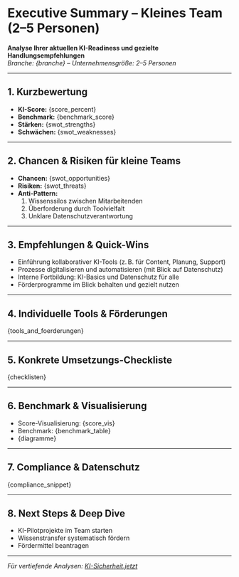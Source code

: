 # Executive Summary – Kleines Team (2–5 Personen)

**Analyse Ihrer aktuellen KI-Readiness und gezielte Handlungsempfehlungen**  
_Branche: {branche} – Unternehmensgröße: 2–5 Personen_

---

## 1. Kurzbewertung

- **KI-Score:** {score_percent}
- **Benchmark:** {benchmark_score}
- **Stärken:** {swot_strengths}
- **Schwächen:** {swot_weaknesses}

---

## 2. Chancen & Risiken für kleine Teams

- **Chancen:** {swot_opportunities}
- **Risiken:** {swot_threats}
- **Anti-Pattern:**  
  1. Wissenssilos zwischen Mitarbeitenden  
  2. Überforderung durch Toolvielfalt  
  3. Unklare Datenschutzverantwortung

---

## 3. Empfehlungen & Quick-Wins

- Einführung kollaborativer KI-Tools (z. B. für Content, Planung, Support)
- Prozesse digitalisieren und automatisieren (mit Blick auf Datenschutz)
- Interne Fortbildung: KI-Basics und Datenschutz für alle
- Förderprogramme im Blick behalten und gezielt nutzen

---

## 4. Individuelle Tools & Förderungen

{tools_and_foerderungen}

---

## 5. Konkrete Umsetzungs-Checkliste

{checklisten}

---

## 6. Benchmark & Visualisierung

- Score-Visualisierung: {score_vis}
- Benchmark: {benchmark_table}
- {diagramme}

---

## 7. Compliance & Datenschutz

{compliance_snippet}

---

## 8. Next Steps & Deep Dive

- KI-Pilotprojekte im Team starten
- Wissenstransfer systematisch fördern
- Fördermittel beantragen

---

_Für vertiefende Analysen: [KI-Sicherheit.jetzt](https://ki-sicherheit.jetzt)_
